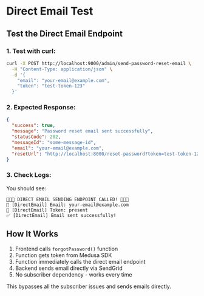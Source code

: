# Direct Email Test

## Test the Direct Email Endpoint

### 1. Test with curl:
```bash
curl -X POST http://localhost:9000/admin/send-password-reset-email \
  -H "Content-Type: application/json" \
  -d '{
    "email": "your-email@example.com",
    "token": "test-token-123"
  }'
```

### 2. Expected Response:
```json
{
  "success": true,
  "message": "Password reset email sent successfully",
  "statusCode": 202,
  "messageId": "some-message-id",
  "email": "your-email@example.com",
  "resetUrl": "http://localhost:8000/reset-password?token=test-token-123"
}
```

### 3. Check Logs:
You should see:
```
🚨🚨🚨 DIRECT EMAIL SENDING ENDPOINT CALLED! 🚨🚨🚨
📧 [DirectEmail] Email: your-email@example.com
🔑 [DirectEmail] Token: present
✅ [DirectEmail] Email sent successfully!
```

## How It Works

1. Frontend calls `forgotPassword()` function
2. Function gets token from Medusa SDK
3. Function immediately calls the direct email endpoint
4. Backend sends email directly via SendGrid
5. No subscriber dependency - works every time

This bypasses all the subscriber issues and sends emails directly.
